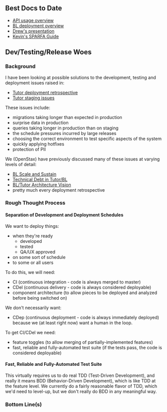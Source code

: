 ## Best Docs to Date
- [API usage overview](https://github.com/openstax/napkin-notes/blob/master/kevin/160921_biglearnApis/api_usage.md)
- [BL deployment overview](https://github.com/openstax/napkin-notes/blob/master/kevin/BiglearnArchitectureDeployment.pdf)
- [Drew's presentation](https://docs.google.com/presentation/d/1qoPqBLD4XqOsIfcM6aJH7IaDQRsxxuA6QBLy4GIZy7w/edit#slide=id.p)
- [Kevin's SPARFA Guide](https://github.com/openstax/sparfa-sandbox/blob/master/klb_sparfa_guide/sparfa_guide.pdf)

## Dev/Testing/Release Woes

### Background

I have been looking at possible solutions
to the development, testing and deployment issues
raised in:
* [Tutor deployment retrospective](https://docs.google.com/document/d/1aLEMaQ5h75_yXwa1CKJ5CBwTx29bpgiyKOEf3OIPswo/edit#heading=h.p5pj3pqfsjke)
* [Tutor staging issues](https://docs.google.com/document/d/12VFc5ObJNl8KkwzYfOVw42O-D8PYYgxRBb06MHPdXok/edit#heading=h.gp1neznpamzs)

These issues include:
* migrations taking longer than expected in production
* surprise data in production
* queries taking longer in production than on staging
* the schedule pressures incurred by large releases
* choosing the correct environment to test specific aspects of the system
* quickly applying hotfixes
* protection of PII

We (OpenStax) have previously discussed many of these issues
at varying levels of detail:
* [BL Scale and Sustain](https://docs.google.com/document/d/1fmSlXJ1kwxJHXO9dvSskODixDQYTs6pnQe03mWsHchk/edit#heading=h.wfp1mks4mpv4)
* [Technical Debt in Tutor/BL](https://docs.google.com/document/d/1QjoopHF-VGv2WbLIKT4kYehZ3OKLIgcsn24iaC7Laqw/edit)
* [BL/Tutor Architecture Vision](https://docs.google.com/document/d/1K6v5_Ua_kQvg9UzuRejzqOfsbIfQhw8Zy8iriygyPTw/edit#heading=h.yxvxbjnoy1pg)
* pretty much every deployment retrospective

### Rough Thought Process

#### Separation of Development and Deployment Schedules

We want to deploy things:
* when they're ready
  * developed
  * tested
  * QA/UX approved
* on some sort of schedule
* to some or all users

To do this, we will need:
* CI (continuous integration - code is always merged to master)
* CDel (continuous delivery - code is always considered deployable)
* component architecture (to allow pieces to be deployed and analyzed before being switched on)

We don't necessarily want:
* CDep (continuous deployment - code is always immediately deployed)
because we (at least right now) want a human in the loop.

To get CI/CDel we need:
* feature toggles (to allow merging of partially-implemented features)
* fast, reliable and fully-automated test suite (if the tests pass, the code is considered deployable)

#### Fast, Reliable and Fully-Automated Test Suite

This virtually requires us to do real TDD (Test-Driven Development),
and really it means BDD (Behavior-Driven Development),
which is like TDD at the feature level.
We currently do a fairly reasonable flavor of TDD,
which we'd need to level-up,
but we don't really do BDD
in any meaningful way.

####

### Bottom Line(s)
